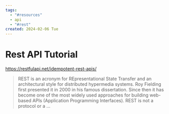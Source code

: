 ```yaml
---
tags:
  - "#resources"
  - api
  - "#rest"
created: 2024-02-06 Tue
---
```


# Rest API Tutorial
https://restfulapi.net/idempotent-rest-apis/

> REST is an acronym for REpresentational State Transfer and an architectural style for distributed hypermedia systems. Roy Fielding first presented it in 2000 in his famous dissertation. Since then it has become one of the most widely used approaches for building web-based APIs (Application Programming Interfaces). REST is not a protocol or a …